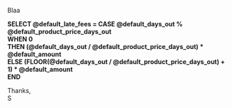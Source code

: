Blaa

**SELECT @default_late_fees =
     CASE @default_days_out % @default_product_price_days_out
               <br>WHEN 0 <br>THEN (@default_days_out / @default_product_price_days_out) * @default_amount 
               <br>ELSE (FLOOR(@default_days_out / @default_product_price_days_out) + 1) * @default_amount 
          <br> END**

Thanks,
<br>S
